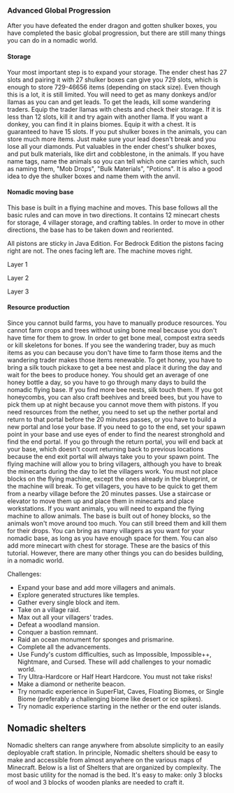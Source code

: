 ### Advanced Global Progression
After you have defeated the ender dragon and gotten shulker boxes, you have completed the basic global progression, but there are still many things you can do in a nomadic world.

#### Storage
Your most important step is to expand your storage. The ender chest has 27 slots and pairing it with 27 shulker boxes can give you 729 slots, which is enough to store 729-46656 items (depending on stack size). Even though this is a lot, it is still limited. You will need to get as many donkeys and/or llamas as you can and get leads. To get the leads, kill some wandering traders. Equip the trader llamas with chests and check their storage. If it is less than 12 slots, kill it and try again with another llama. If you want a donkey, you can find it in plains biomes. Equip it with a chest. It is guaranteed to have 15 slots. If you put shulker boxes in the animals, you can store much more items. Just make sure your lead doesn't break and you lose all your diamonds. Put valuables in the ender chest's shulker boxes, and put bulk materials, like dirt and cobblestone, in the animals. If you have name tags, name the animals so you can tell which one carries which, such as naming them, "Mob Drops", "Bulk Materials", "Potions". It is also a good idea to dye the shulker boxes and name them with the anvil.

#### Nomadic moving base
This base is built in a flying machine and moves. This base follows all the basic rules and can move in two directions. It contains 12 minecart chests for storage, 4 villager storage, and crafting tables. In order to move in other directions, the base has to be taken down and reoriented.

All pistons are sticky in Java Edition. For Bedrock Edition the pistons facing right are not. The ones facing left are.
The machine moves right.

Layer 1












































































































































































































































Layer 2





















































































































































































































































Layer 3






































































































#### Resource production
Since you cannot build farms, you have to manually produce resources. You cannot farm crops and trees without using bone meal because you don't have time for them to grow. In order to get bone meal, compost extra seeds or kill skeletons for bones. If you see the wandering trader, buy as much items as you can because you don't have time to farm those items and the wandering trader makes those items renewable. To get honey, you have to bring a silk touch pickaxe to get a bee nest and place it during the day and wait for the bees to produce honey. You should get an average of one honey bottle a day, so you have to go through many days to build the nomadic flying base. If you find more bee nests, silk touch them. If you got honeycombs, you can also craft beehives and breed bees, but you have to pick them up at night because you cannot move them with pistons. If you need resources from the nether, you need to set up the nether portal and return to that portal before the 20 minutes passes, or you have to build a new portal and lose your base. If you need to go to the end, set your spawn point in your base and use eyes of ender to find the nearest stronghold and find the end portal. If you go through the return portal, you will end back at your base, which doesn't count returning back to previous locations because the end exit portal will always take you to your spawn point. The flying machine will allow you to bring villagers, although you have to break the minecarts during the day to let the villagers work. You must not place blocks on the flying machine, except the ones already in the blueprint, or the machine will break. To get villagers, you have to be quick to get them from a nearby village before the 20 minutes passes. Use a staircase or elevator to move them up and place them in minecarts and place workstations. If you want animals, you will need to expand the flying machine to allow animals. The base is built out of honey blocks, so the animals won't move around too much. You can still breed them and kill them for their drops. You can bring as many villagers as you want for your nomadic base, as long as you have enough space for them. You can also add more minecart with chest for storage. These are the basics of this tutorial. However, there are many other things you can do besides building, in a nomadic world.

Challenges:

- Expand your base and add more villagers and animals.
- Explore generated structures like temples.
- Gather every single block and item.
- Take on a village raid.
- Max out all your villagers' trades.
- Defeat a woodland mansion.
- Conquer a bastion remnant.
- Raid an ocean monument for sponges and prismarine.
- Complete all the advancements.
- Use Fundy's custom difficulties, such as Impossible, Impossible++, Nightmare, and Cursed. These will add challenges to your nomadic world.
- Try Ultra-Hardcore or Half Heart Hardcore. You must not take risks!
- Make a diamond or netherite beacon.
- Try nomadic experience in SuperFlat, Caves, Floating Biomes, or Single Biome (preferably a challenging biome like desert or ice spikes).
- Try nomadic experience starting in the nether or the end outer islands.

## Nomadic shelters
Nomadic shelters can range anywhere from absolute simplicity to an easily deployable craft station. In principle, Nomadic shelters should be easy to make and accessible from almost anywhere on the various maps of Minecraft. Below is a list of Shelters that are organized by complexity. The most basic utility for the nomad is the bed. It's easy to make: only 3 blocks of wool and 3 blocks of wooden planks are needed to craft it.


